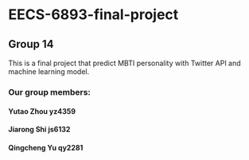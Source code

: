 # EECS-6893-final-project
## Group 14
This is a final project that predict MBTI personality with Twitter API and machine learning model.
### Our group members:
#### Yutao Zhou yz4359
#### Jiarong Shi js6132
#### Qingcheng Yu qy2281